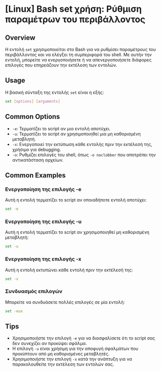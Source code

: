 # [Linux] Bash set χρήση: Ρύθμιση παραμέτρων του περιβάλλοντος

## Overview
Η εντολή `set` χρησιμοποιείται στο Bash για να ρυθμίσει παραμέτρους του περιβάλλοντος και να ελέγξει τη συμπεριφορά του shell. Με αυτήν την εντολή, μπορείτε να ενεργοποιήσετε ή να απενεργοποιήσετε διάφορες επιλογές που επηρεάζουν την εκτέλεση των εντολών.

## Usage
Η βασική σύνταξη της εντολής `set` είναι η εξής:

```bash
set [options] [arguments]
```

## Common Options
- `-e`: Τερματίζει το script αν μια εντολή αποτύχει.
- `-u`: Τερματίζει το script αν χρησιμοποιηθεί μια μη καθορισμένη μεταβλητή.
- `-x`: Ενεργοποιεί την εκτύπωση κάθε εντολής πριν την εκτέλεσή της, χρήσιμο για debugging.
- `-o`: Ρυθμίζει επιλογές του shell, όπως `-o noclobber` που αποτρέπει την αντικατάσταση αρχείων.

## Common Examples

### Ενεργοποίηση της επιλογής -e
Αυτή η εντολή τερματίζει το script αν οποιαδήποτε εντολή αποτύχει:

```bash
set -e
```

### Ενεργοποίηση της επιλογής -u
Αυτή η εντολή τερματίζει το script αν χρησιμοποιηθεί μη καθορισμένη μεταβλητή:

```bash
set -u
```

### Ενεργοποίηση της επιλογής -x
Αυτή η εντολή εκτυπώνει κάθε εντολή πριν την εκτέλεσή της:

```bash
set -x
```

### Συνδυασμός επιλογών
Μπορείτε να συνδυάσετε πολλές επιλογές σε μία εντολή:

```bash
set -eux
```

## Tips
- Χρησιμοποιήστε την επιλογή `-e` για να διασφαλίσετε ότι το script σας δεν συνεχίζει αν προκύψει σφάλμα.
- Η επιλογή `-u` είναι χρήσιμη για την αποφυγή σφαλμάτων που προκύπτουν από μη καθορισμένες μεταβλητές.
- Χρησιμοποιήστε την επιλογή `-x` κατά την ανάπτυξη για να παρακολουθείτε την εκτέλεση των εντολών σας.